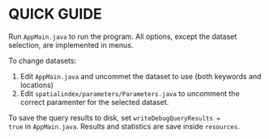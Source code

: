 # QUICK GUIDE

Run <code>AppMain.java</code> to run the program. All options, except the dataset selection, are implemented in menus.

To change datasets:
1. Edit <code>AppMain.java</code> and uncommet the dataset to use (both keywords and locations)
2. Edit <code>spatialindex/parameters/Parameters.java</code> to uncomment the correct paramenter for the selected dataset.

To save the query results to disk, set <code>writeDebugQueryResults = true</code> in <code>AppMain.java</code>. Results and statistics are save inside <code>resources</code>.

